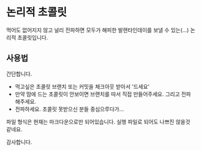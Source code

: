 # 논리적 초콜릿

먹어도 없어지지 않고 널리 전파하면 모두가 해피한 발렌타인데이를 보낼 수 있는(...) 논리적 초콜릿입니다.

## 사용법

간단합니다.

 - 먹고싶은 초콜릿 브랜치 또는 커밋을 체크아웃 받아서 '드세요'
 - 만약 맘에 드는 초콜릿이 안보이면 브랜치를 따서 직접 만들어주세요. 그리고 전파해주세요.
 - 전파하세요. 초콜릿 못받으신 분들 중심으루다가...

파일 형식은 현재는 마크다운으로만 되어있습니다. 실행 파일로 되어도 나쁘진 않을것 같네요.

감사합니다.
